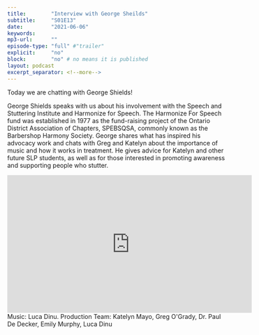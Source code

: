 ```yaml
---
title:        "Interview with George Sheilds"
subtitle:     "S01E13"
date:         "2021-06-06"
keywords:
mp3-url:      ""
episode-type: "full" #"trailer"
explicit:     "no"
block:        "no" # no means it is published
layout: podcast
excerpt_separator: <!--more-->
---
```

Today we are chatting with George Shields!

George Shields speaks with us about his involvement with the Speech and Stuttering Institute and Harmonize for Speech. The Harmonize For Speech fund was established in 1977 as the fund-raising project of the Ontario District Association of Chapters, SPEBSQSA, commonly known as the Barbershop Harmony Society. George shares what has inspired his advocacy work and chats with Greg and Katelyn about the importance of music and how it works in treatment. He gives advice for Katelyn and other future SLP students, as well as for those interested in promoting awareness and supporting people who stutter.
<!--more-->
<iframe width="560" height="315" src="https://www.youtube.com/embed/NZIYxjI2FnI" title="YouTube video player" frameborder="0" allow="accelerometer; autoplay; clipboard-write; encrypted-media; gyroscope; picture-in-picture" allowfullscreen></iframe>
<!--more-->
Music: Luca Dinu.
<!--more-->
Production Team: Katelyn Mayo, Greg O'Grady, Dr. Paul De Decker, Emily Murphy, Luca Dinu
